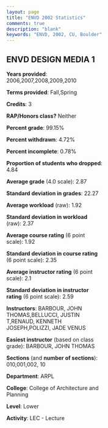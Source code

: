 ```yaml
---
layout: page
title: "ENVD 2002 Statistics"
comments: true
description: "blank"
keywords: "ENVD, 2002, CU, Boulder"
--- 
```

<head>
<script src="https://ajax.googleapis.com/ajax/libs/jquery/2.1.3/jquery.min.js"></script>
<script src="https://dl.dropboxusercontent.com/s/pc42nxpaw1ea4o9/highcharts.js?dl=0"></script>
<!-- <script src="../assets/js/highcharts.js"></script> -->
<style type="text/css">@font-face {
	font-family: "Bebas Neue";
	src: url(https://www.filehosting.org/file/details/544349/BebasNeue%20Regular.otf) format("opentype");
	}
	h1.Bebas { 
		font-family: "Bebas Neue", Verdana, Tahoma;
	}
</style>
</head>
<body>
	<div id="container" style="float: right; width: 45%; height: 88%; margin-left: 2.5%; margin-right: 2.5%;"></div>
	<script language="JavaScript">
		$(document).ready(function() {
		var chart = {type: 'column'};
		var title = {text: 'Grade Distribution'};
		var xAxis = {categories: ['A','B','C','D','F'],crosshair: true};
		var yAxis = {min: 0,title: {text: 'Percentage'}};
		var tooltip = {headerFormat: '<center><b><span style="font-size:20px">{point.key}</span></b></center>',
		               pointFormat: '<td style="padding:0"><b>{point.y:.1f}%</b></td>',
		               footerFormat: '</table>',shared: true,useHTML: true};
		var plotOptions = {column: {pointPadding: 0.0,borderWidth: 0}};  
		var credits = {enabled: false};var series= [{name: 'Percent',data: [27.37,46.91,16.87,3.29,5.56,]}];
		var json = {};
		json.chart = chart;
		json.title = title;
		json.tooltip = tooltip;
		json.xAxis = xAxis;
		json.yAxis = yAxis;  
		json.series = series;
		json.plotOptions = plotOptions;  
		json.credits = credits;
		$('#container').highcharts(json);
	});
	</script>
</body>
			   
## ENVD DESIGN MEDIA 1

**Years provided**: 2006,2007,2008,2009,2010

**Terms provided**: Fall,Spring

**Credits**: 3

**RAP/Honors class?** Neither

**Percent grade**: 99.15%

**Percent withdrawn**: 4.72%

**Percent incomplete**: 0.78%

**Proportion of students who dropped**: 4.84

**Average grade** (4.0 scale): 2.87

**Standard deviation in grades**: 22.27

**Average workload** (raw): 1.92

**Standard deviation in workload** (raw): 2.37

**Average course rating** (6 point scale): 1.92

**Standard deviation in course rating** (6 point scale): 2.35

**Average instructor rating** (6 point scale): 2.1

**Standard deviation in instructor rating** (6 point scale): 2.59

**Instructors**: BARBOUR, JOHN THOMAS,BELLUCCI, JUSTIN T,RENAUD, KENNETH JOSEPH,POLIZZI, JADE VENUS

**Easiest instructor** (based on class grade): BARBOUR, JOHN THOMAS

**Sections** (and **number of sections**): 010,001,002, 10

**Department**: ARPL

**College**: College of Architecture and Planning

**Level**: Lower

**Activity**: LEC - Lecture